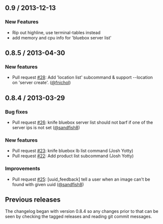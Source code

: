 ## 0.9 / 2013-12-13

### New Features
* Rip out highline, use terminal-tables instead
* add memory and cpu info for 'bluebox server list'

## 0.8.5 / 2013-04-30

### New features

* Pull request [#28][]: Add 'location list' subcommand & support --location on 'server create'. ([@fnichol][])


## 0.8.4 / 2013-03-29

### Bug fixes

* Pull request [#26][]: knife bluebox server list should not barf if one of the server ips is not set ([@sandfish8][])

### New features

* Pull request [#23][]: knife bluebox lb list command (Josh Yotty)
* Pull request [#22][]: Add product list subcommand (Josh Yotty)

### Improvements

* Pull request [#25][]: [uuid_feedback] tell a user when an image can't be found with given uuid ([@sandfish8][])


## Previous releases

The changelog began with version 0.8.4 so any changes prior to that can be
seen by checking the tagged releases and reading git commit messages.

<!--- The following link definition list is generated by PimpMyChangelog --->
[#22]: https://github.com/blueboxgroup/knife-bluebox/issues/22
[#23]: https://github.com/blueboxgroup/knife-bluebox/issues/23
[#25]: https://github.com/blueboxgroup/knife-bluebox/issues/25
[#26]: https://github.com/blueboxgroup/knife-bluebox/issues/26
[#28]: https://github.com/blueboxgroup/knife-bluebox/issues/28
[@fnichol]: https://github.com/fnichol
[@sandfish8]: https://github.com/sandfish8
